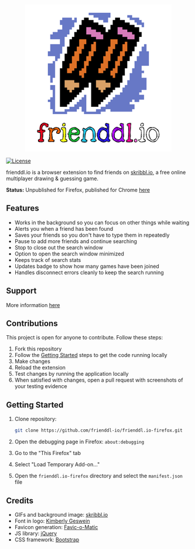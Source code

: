 <p align="center">
  <img id="logo" src="img/logo.png" class="center" alt="frienddl.io" title="frienddl.io" />
</p>

[![License](https://img.shields.io/badge/license-MIT-blue.svg)](https://github.com/blakegearin/frienddlio/blob/main/LICENSE.md)

frienddl.io is a browser extension to find friends on [skribbl.io](https://skribbl.io/), a free online multiplayer drawing & guessing game.

**Status:** Unpublished for Firefox, published for Chrome [here](https://chrome.google.com/webstore/detail/frienddlio/bmadghlcpopfbnfcpmicdoafognfbhmm)

## Features

- Works in the background so you can focus on other things while waiting
- Alerts you when a friend has been found
- Saves your friends so you don't have to type them in repeatedly
- Pause to add more friends and continue searching
- Stop to close out the search window
- Option to open the search window minimized
- Keeps track of search stats
- Updates badge to show how many games have been joined
- Handles disconnect errors cleanly to keep the search running

## Support

More information [here](https://github.com/frienddl-io/frienddl.io-support)

## Contributions

This project is open for anyone to contribute. Follow these steps:

1. Fork this repository
2. Follow the [Getting Started](#getting-started) steps to get the code running locally
3. Make changes
4. Reload the extension
5. Test changes by running the application locally
6. When satisfied with changes, open a pull request with screenshots of your testing evidence

## Getting Started

1. Clone repository:

    ```sh
    git clone https://github.com/frienddl-io/frienddl.io-firefox.git
    ```

2. Open the debugging page in Firefox: `about:debugging`
3. Go to the "This Firefox" tab
4. Select "Load Temporary Add-on..."
5. Open the `frienddl.io-firefox` directory and select the `manifest.json` file

## Credits

- GIFs and background image: [skribbl.io](https://skribbl.io/)
- Font in logo: [Kimberly Geswein](http://www.kimberlygeswein.com/)
- Favicon generation: [Favic-o-Matic](https://favicomatic.com/)
- JS library: [jQuery](https://jquery.com/)
- CSS framework: [Bootstrap](https://getbootstrap.com/)
